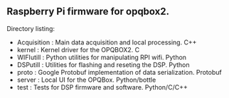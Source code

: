 ## Raspberry Pi firmware for opqbox2.
Directory listing:

- Acquisition : Main data acquisition and local processing. C++
- kernel : Kernel driver for the OPQBOX2. C
- WIFIutill : Python utilities for manipulating RPI wifi. Python
- DSPutill : Utilities for flashing and reseting the DSP. Python
- proto : Google Protobuf implementation of data serialization. Protobuf
- server : Local UI for the OPQBox. Python/bottle
- test : Tests for DSP firmware and software. Python/C/C++
